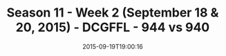 ---
title: Season 11 - Week 2 (September 18 & 20, 2015) - DCGFFL - 944 vs 940
teams_score:
- team: 944
  score: 13
- team: 940
  score: 6
mvp: Sam Smallwood  (Kelly), Dennis Mendoza (Power Blue)
game-ball: ''
sportsperson: ''
season: 11
week: 2
date: '2015-09-19T19:00:16'
pageid: season-xi-week-2-944-vs-940
---